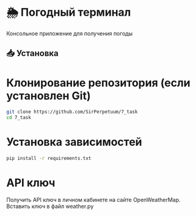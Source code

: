 # 🌦️ Погодный терминал

Консольное приложение для получения погоды

## 📥 Установка

# Клонирование репозитория (если установлен Git)
```bash
git clone https://github.com/SirPerpetuum/7_task
cd 7_task
```
# Установка зависимостей
```bash
pip install -r requirements.txt
```
# API ключ 
Получить API ключ в личном кабинете на сайте OpenWeatherMap. Вставить ключ в файл weather.py
